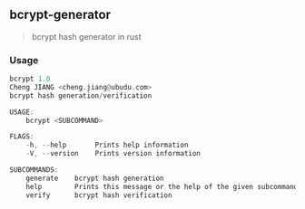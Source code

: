 ## bcrypt-generator

> bcrypt hash generator in rust

### Usage

```rust
bcrypt 1.0
Cheng JIANG <cheng.jiang@ubudu.com>
bcrypt hash generation/verification

USAGE:
    bcrypt <SUBCOMMAND>

FLAGS:
    -h, --help       Prints help information
    -V, --version    Prints version information

SUBCOMMANDS:
    generate    bcrypt hash generation
    help        Prints this message or the help of the given subcommand(s)
    verify      bcrypt hash verification
```

